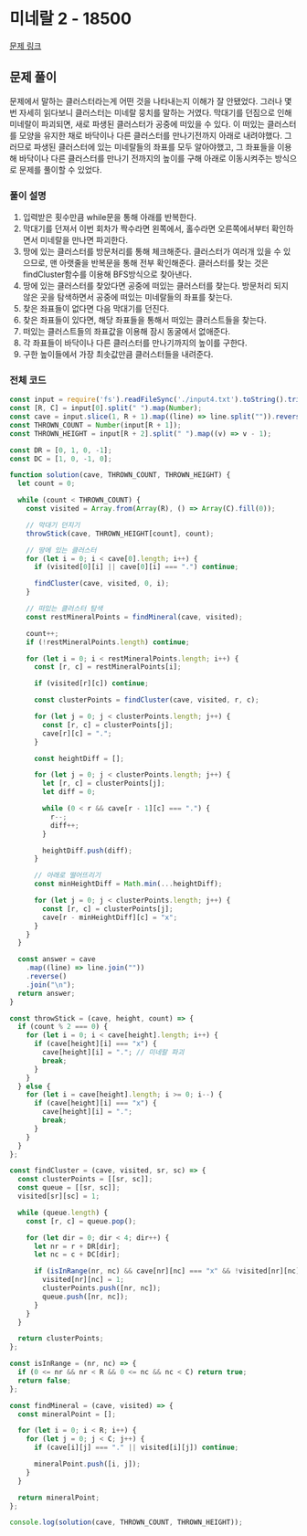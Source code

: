 # 미네랄 2 - 18500

[문제 링크](https://www.acmicpc.net/problem/18500)

## 문제 풀이

문제에서 말하는 클러스터라는게 어떤 것을 나타내는지 이해가 잘 안됐었다. 그러나 몇 번 자세히 읽다보니 클러스터는 미네랄 뭉치를 말하는 거였다.
막대기를 던짐으로 인해 미네랄이 파괴되면, 새로 파생된 클러스터가 공중에 떠있을 수 있다. 이 떠있는 클러스터를 모양을 유지한 채로 바닥이나 다른 클러스터를 만나기전까지 아래로 내려야했다.
그러므로 파생된 클러스터에 있는 미네랄들의 좌표를 모두 알아야했고, 그 좌표들을 이용해 바닥이나 다른 클러스터를 만나기 전까지의 높이를 구해 아래로 이동시켜주는 방식으로 문제를 풀이할 수 있었다.

### 풀이 설명

1. 입력받은 횟수만큼 while문을 통해 아래를 반복한다.
2. 막대기를 던져서 이번 회차가 짝수라면 왼쪽에서, 홀수라면 오른쪽에서부터 확인하면서 미네랄을 만나면 파괴한다.
3. 땅에 있는 클러스터를 방문처리를 통해 체크해준다. 클러스터가 여러개 있을 수 있으므로, 맨 아랫줄을 반복문을 통해 전부 확인해준다. 클러스터를 찾는 것은 findCluster함수를 이용해 BFS방식으로 찾아낸다.
4. 땅에 있는 클러스터를 찾았다면 공중에 떠있는 클러스터를 찾는다. 방문처리 되지 않은 곳을 탐색하면서 공중에 떠있는 미네랄들의 좌표를 찾는다.
5. 찾은 좌표들이 없다면 다음 막대기를 던진다.
6. 찾은 좌표들이 있다면, 해당 좌표들을 통해서 떠있는 클러스트들을 찾는다.
7. 떠있는 클러스트들의 좌표값을 이용해 잠시 동굴에서 없애준다.
8. 각 좌표들이 바닥이나 다른 클러스터를 만나기까지의 높이를 구한다.
9. 구한 높이들에서 가장 최솟값만큼 클러스터들을 내려준다.

### 전체 코드

```js
const input = require('fs').readFileSync('./input4.txt').toString().trim().split('\n'); // prettier-ignore
const [R, C] = input[0].split(" ").map(Number);
const cave = input.slice(1, R + 1).map((line) => line.split("")).reverse(); // prettier-ignore
const THROWN_COUNT = Number(input[R + 1]);
const THROWN_HEIGHT = input[R + 2].split(" ").map((v) => v - 1);

const DR = [0, 1, 0, -1];
const DC = [1, 0, -1, 0];

function solution(cave, THROWN_COUNT, THROWN_HEIGHT) {
  let count = 0;

  while (count < THROWN_COUNT) {
    const visited = Array.from(Array(R), () => Array(C).fill(0));

    // 막대기 던지기
    throwStick(cave, THROWN_HEIGHT[count], count);

    // 땅에 있는 클러스터
    for (let i = 0; i < cave[0].length; i++) {
      if (visited[0][i] || cave[0][i] === ".") continue;

      findCluster(cave, visited, 0, i);
    }

    // 떠있는 클러스터 탐색
    const restMineralPoints = findMineral(cave, visited);

    count++;
    if (!restMineralPoints.length) continue;

    for (let i = 0; i < restMineralPoints.length; i++) {
      const [r, c] = restMineralPoints[i];

      if (visited[r][c]) continue;

      const clusterPoints = findCluster(cave, visited, r, c);

      for (let j = 0; j < clusterPoints.length; j++) {
        const [r, c] = clusterPoints[j];
        cave[r][c] = ".";
      }

      const heightDiff = [];

      for (let j = 0; j < clusterPoints.length; j++) {
        let [r, c] = clusterPoints[j];
        let diff = 0;

        while (0 < r && cave[r - 1][c] === ".") {
          r--;
          diff++;
        }

        heightDiff.push(diff);
      }

      // 아래로 떨어뜨리기
      const minHeightDiff = Math.min(...heightDiff);

      for (let j = 0; j < clusterPoints.length; j++) {
        const [r, c] = clusterPoints[j];
        cave[r - minHeightDiff][c] = "x";
      }
    }
  }

  const answer = cave
    .map((line) => line.join(""))
    .reverse()
    .join("\n");
  return answer;
}

const throwStick = (cave, height, count) => {
  if (count % 2 === 0) {
    for (let i = 0; i < cave[height].length; i++) {
      if (cave[height][i] === "x") {
        cave[height][i] = "."; // 미네랄 파괴
        break;
      }
    }
  } else {
    for (let i = cave[height].length; i >= 0; i--) {
      if (cave[height][i] === "x") {
        cave[height][i] = ".";
        break;
      }
    }
  }
};

const findCluster = (cave, visited, sr, sc) => {
  const clusterPoints = [[sr, sc]];
  const queue = [[sr, sc]];
  visited[sr][sc] = 1;

  while (queue.length) {
    const [r, c] = queue.pop();

    for (let dir = 0; dir < 4; dir++) {
      let nr = r + DR[dir];
      let nc = c + DC[dir];

      if (isInRange(nr, nc) && cave[nr][nc] === "x" && !visited[nr][nc]) {
        visited[nr][nc] = 1;
        clusterPoints.push([nr, nc]);
        queue.push([nr, nc]);
      }
    }
  }

  return clusterPoints;
};

const isInRange = (nr, nc) => {
  if (0 <= nr && nr < R && 0 <= nc && nc < C) return true;
  return false;
};

const findMineral = (cave, visited) => {
  const mineralPoint = [];

  for (let i = 0; i < R; i++) {
    for (let j = 0; j < C; j++) {
      if (cave[i][j] === "." || visited[i][j]) continue;

      mineralPoint.push([i, j]);
    }
  }

  return mineralPoint;
};

console.log(solution(cave, THROWN_COUNT, THROWN_HEIGHT));
```
